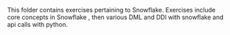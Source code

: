 This folder contains exercises pertaining to Snowflake. Exercises include core concepts in Snowflake , then various DML and DDl with snowflake and api calls with python.
